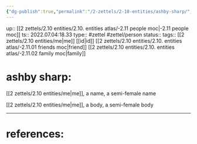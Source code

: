 ```yaml
---
{"dg-publish":true,"permalink":"/2-zettels/2-10-entities/ashby-sharp/","dgHomeLink":true,"dgPassFrontmatter":false}
---
```


up:: [[2 zettels/2.10 entities/2.10. entities atlas/-2.11 people moc|-2.11 people moc]]
ts:: 2022.07.04:18.33
type:: #zettel #zettel/person
status:: 
tags:: [[2 zettels/2.10 entities/me|me]] [[id|id]] [[2 zettels/2.10 entities/2.10. entities atlas/-2.11.01 friends moc|friend]] [[2 zettels/2.10 entities/2.10. entities atlas/-2.11.02 family moc|family]]

# ashby sharp:

[[2 zettels/2.10 entities/me|me]], a name, a semi-female name

[[2 zettels/2.10 entities/me|me]], a body, a semi-female body


____
# references:

